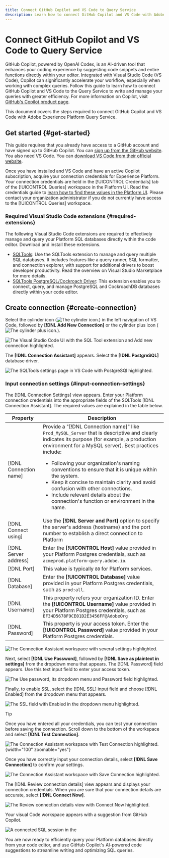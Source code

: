 ```yaml
---
title: Connect GitHub Copilot and VS Code to Query Service
description: Learn how to connect GitHub Copilot and VS Code with Adobe Experience Platform Query Service.
---
```

# Connect GitHub Copilot and VS Code to Query Service

GitHub Copilot, powered by OpenAI Codex, is an AI-driven tool that enhances your coding experience by suggesting code snippets and entire functions directly within your editor. Integrated with Visual Studio Code (VS Code), Copilot can significantly accelerate your workflow, especially when working with complex queries. Follow this guide to learn how to connect GitHub Copilot and VS Code to the Query Service to write and manage your queries with greater efficiency. For more information on Copilot, visit [GitHub's Copilot product page](https://github.com/pricing).

This document covers the steps required to connect GitHub Copilot and VS Code with Adobe Experience Platform Query Service.

## Get started {#get-started}

This guide requires that you already have access to a GitHub account and have signed up to GitHub Copilot. You can [sign up from the GitHub website](https://github.com/github-copilot/signup). You also need VS Code. You can [download VS Code from their official website](https://code.visualstudio.com/download). 

Once you have installed and VS Code and have an active Copilot subscription, acquire your connection credentials for Experience Platform. Your connection credentials are held in the [!UICONTROL Credentials] tab of the [!UICONTROL Queries] workspace in the Platform UI. Read the credentials guide to [learn how to find these values in the Platform UI](../ui/credentials.md). Please contact your organization administrator if you do not currently have access to the [!UICONTROL Queries] workspace.

### Required Visual Studio Code extensions {#required-extensions}

The following Visual Studio Code extensions are required to effectively manage and query your Platform SQL databases directly within the code editor. Download and install these extensions.

- [SQLTools](https://marketplace.visualstudio.com/items?itemName=mtxr.sqltools): Use the SQLTools extension to manage and query multiple SQL databases. It includes features like a query runner, SQL formatter, and connection explorer, with support for additional drivers to boost developer productivity. Read the overview on Visual Studio Marketplace for more details.
- [SQLTools PostgreSQL/Cockroach Driver](https://marketplace.visualstudio.com/items?itemName=mtxr.sqltools-driver-pg): This extension enables you to connect, query, and manage PostgreSQL and CockroachDB databases directly within your code editor. 

## Create connection {#create-connection}

Select the cylinder icon (![The cylinder icon.](../images/clients/github-copilot/cylinder-icon.png)) in the left navigation of VS Code, followed by **[!DNL Add New Connection]** or the cylinder plus icon (![The cylinder plus icon.](../images/clients/github-copilot/cylinder-plus-icon.png)).

![The Visual Studio Code UI with the SQL Tool extension and Add new connection highlighted.](../images/clients/github-copilot/add-new-connection.png)

The **[!DNL Connection Assistant]** appears. Select the **[!DNL PostgreSQL]** database driver. 

![The SQLTools settings page in VS Code with PostgreSQl highlighted.](../images/clients/github-copilot/postgres-database-driver.png)

### Input connection settings {#input-connection-settings}

The [!DNL Connection Settings] view appears. Enter your Platform connection credentials into the appropriate fields of the SQLTools [!DNL Connection Assistant]. The required values are explained in the table below.

| Property  |  Description |
| --- |--- |
|  [!DNL Connection name] | Provide a "[!DNL Connection name]" like `Prod_MySQL_Server` that is descriptive and clearly indicates its purpose (for example, a production environment for a MySQL server). Best practices include:<br><ul><li>Following your organization's naming conventions to ensure that it is unique within the system.</li><li>Keep it concise to maintain clarity and avoid confusion with other connections.</li><li>Include relevant details about the connection's function or environment in the name.</li></ul>  |
|  [!DNL Connect using]   | Use the **[!DNL Server and Port]** option to specify the server's address (hostname) and the port number to establish a direct connection to Platform  |
|  [!DNL Server address]  | Enter the **[!UICONTROL Host]** value provided in your Platform Postgres credentials, such as `acmeprod.platform-query.adobe.io`. |
|  [!DNL Port]   | This value is typically `80` for Platform services.   |
|  [!DNL Database]   | Enter the **[!UICONTROL Database]** value provided in your Platform Postgres credentials, such as `prod:all`.  |
|  [!DNL Username]   | This property refers your organization ID. Enter the **[!UICONTROL Username]** value provided in your Platform Postgres credentials, such as `EF34D5678F9CE01D2E3456FF@AdobeOrg`  |
|  [!DNL Password]   | This property is your access token. Enter the **[!UICONTROL Password]** value provided in your Platform Postgres credentials. |

![The Connection Assistant workspace with several settings highlighted.](../images/clients/github-copilot/connection-settings.png)

Next, select **[!DNL Use Password]**, followed by **[!DNL Save as plaintext in settings]** from the dropdown menu that appears. The [!DNL Password] field appears. Use this text input field to enter your access token.

![The Use password, its dropdown menu and Password field highlighted.](../images/clients/github-copilot/access-token.png)

Finally, to enable SSL, select the [!DNL SSL] input field and choose [!DNL Enabled] from the dropdown menu that appears. 

![The SSL field with Enabled in the dropdown menu highlighted.](../images/clients/github-copilot/ssl-enabled.png)

>[!TIP]
>
>Once you have entered all your credentials, you can test your connection before saving the connection. Scroll down to the bottom of the workspace and select **[!DNL Test Connection]**.
>
>![The Connection Assistant workspace with Test Connection highlighted.](../images/clients/github-copilot/test-connection.png "The Connection Assistant workspace with Test Connection highlighted."){width="100" zoomable="yes"}

Once you have correctly input your connection details, select **[!DNL Save Connection]** to confirm your settings.

![The Connection Assistant workspace with Save Connection highlighted.](../images/clients/github-copilot/save-connection.png)

The [!DNL Review connection details] view appears and displays your connection credentials. When you are sure that your connection details are accurate, select **[!DNL Connect Now]**.

![The Review connection details view with Connect Now highlighted.](../images/clients/github-copilot/review-and-connect.png)

Your visual Code workspace appears with a suggestion from GitHub Copilot.

![A connected SQL session in the ](../images/clients/github-copilot/connected.png)

You are now ready to efficiently query your Platform databases directly from your code editor, and use GitHub Copilot's AI-powered code suggestions to streamline writing and optimizing SQL queries.
